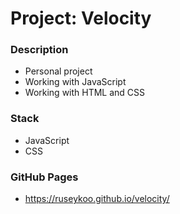 # Project: Velocity

### Description

* Personal project
* Working with JavaScript
* Working with HTML and CSS

### Stack

* JavaScript
* CSS

### GitHub Pages

* https://ruseykoo.github.io/velocity/
